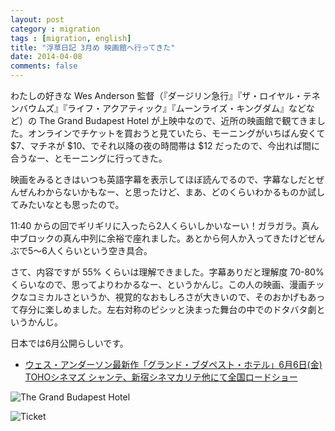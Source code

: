 ```yaml
---
layout: post
category : migration
tags : [migration, english]
title: "浮草日記 3月め 映画館へ行ってきた"
date: 2014-04-08
comments: false
---
```


わたしの好きな Wes Anderson 監督（『ダージリン急行』『ザ・ロイヤル・テネンバウムズ』『ライフ・アクアティック』『ムーンライズ・キングダム』などなど）の The Grand Budapest Hotel が上映中なので、近所の映画館で観てきました。オンラインでチケットを買おうと見ていたら、モーニングがいちばん安くて $7、マチネが $10、でそれ以降の夜の時間帯は $12 だったので、今出れば間に合うなー、とモーニングに行ってきた。

映画をみるときはいつも英語字幕を表示してほぼ読んでるので、字幕なしだとぜんぜんわからないかもなー、と思ったけど、まあ、どのくらいわかるものか試してみたいなとも思ったので。

11:40 からの回でギリギリに入ったら2人くらいしかいなーい！ガラガラ。真ん中ブロックの真ん中列に余裕で座れました。あとから何人か入ってきたけどぜんぶで5〜6人くらいという空き具合。

さて、内容ですが 55% くらいは理解できました。字幕ありだと理解度 70-80% くらいなので、思ってよりわかるなー、というかんじ。この人の映画、漫画チックなコミカルさというか、視覚的なおもしろさが大きいので、そのおかげもあって存分に楽しめました。左右対称のピシッと決まった舞台の中でのドタバタ劇というかんじ。

日本では6月公開らしいです。  

* [ウェス・アンダーソン最新作「グランド・ブダペスト・ホテル」6月6日(金) TOHOシネマズ シャンテ、新宿シネマカリテ他にて全国ロードショー](http://www.foxmovies.jp/gbh/)&nbsp;


![The Grand Budapest Hotel](https://lh6.googleusercontent.com/-0qsuhwEnMJo/U1rgqLzxbnI/AAAAAAAB_i8/PhbVEZy2ulc/w620-h465-no/IMG_20140408_134456.jpg)

![Ticket](https://lh3.googleusercontent.com/-_XDmKpIUqlY/U1rgjgnSUhI/AAAAAAAB_i0/GddHCwrvHBw/w620-h465-no/IMG_20140408_113621.jpg)



